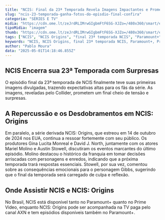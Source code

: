 ```yaml
---
title: "NCIS: Final da 23ª Temporada Revela Imagens Impactantes e Promete Emoções Fortes"
slug: "ncis-23-temporada-ganha-fotos-do-episdio-final-confira"
categoria: "SÉRIES E TV"
midia: "https://cdn.ome.lt/zeJrdRLIMrwGIgbmFtF6SG-XJZo=/480x360/smart/extras/conteudos/omelete_THUMB_-_2025-05-01T104416.673.png"
tipoMidia: "imagem"
thumb: "https://cdn.ome.lt/zeJrdRLIMrwGIgbmFtF6SG-XJZo=/480x360/smart/extras/conteudos/omelete_THUMB_-_2025-05-01T104416.673.png"
tags: ["NCIS", "NCIS Origins", "final 23ª temporada NCIS", "Paramount+", "Prime Video", "imagens episódio final NCIS"]
keywords: "NCIS, NCIS Origins, final 23ª temporada NCIS, Paramount+, Prime Video, imagens episódio final NCIS"
author: "Pablo Moura"
data: "2025-05-01T14:18:46.855Z"
---
```


## NCIS Encerra sua 23ª Temporada com Surpresas

O episódio final da 23ª temporada de NCIS finalmente teve suas primeiras imagens divulgadas, trazendo expectativas altas para os fãs da série. As imagens, reveladas pelo Collider, prometem um final cheio de tensão e surpresas. 

## A Repercussão e os Desdobramentos em NCIS: Origins

Em paralelo, a série derivada NCIS: Origins, que estreou em 14 de outubro de 2024 nos EUA, continua a ressoar fortemente com seu público. Os produtores Gina Lucita Monreal e David J. North, juntamente com os atores Mariel Molino e Austin Stowell, discutiram os eventos marcantes do último episódio. Molino destacou o histórico da franquia em tomar decisões arriscadas com personagens e enredos, indicando que a próxima temporada trará respostas essenciais. Stowell, por sua vez, comentou sobre as consequências emocionais para o personagem Gibbs, sugerindo que o final da temporada será carregado de culpa e reflexão.

## Onde Assistir NCIS e NCIS: Origins

No Brasil, NCIS está disponível tanto no Paramount+ quanto no Prime Video, enquanto NCIS: Origins pode ser acompanhada na TV paga pelo canal AXN e tem episódios disponíveis também no Paramount+.